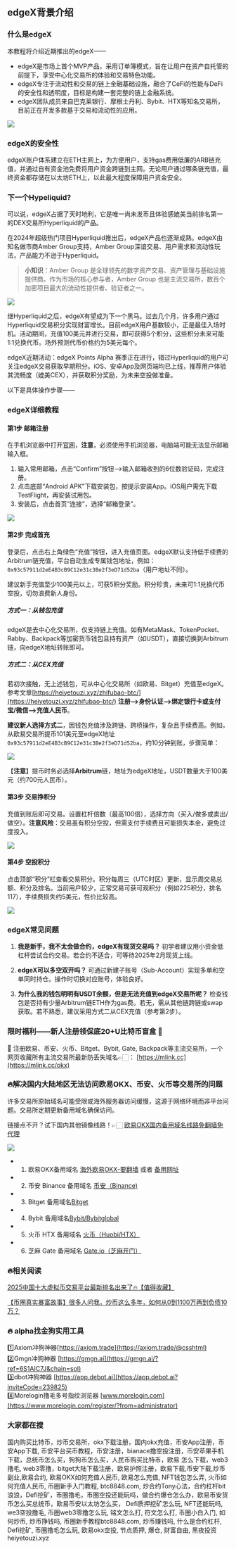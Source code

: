 ## edgeX背景介绍

### 什么是edgeX
本教程将介绍近期推出的edgeX——
- edgeX是市场上首个MVP产品，采用订单簿模式，旨在让用户在资产自托管的前提下，享受中心化交易所的体验和交易特色功能。
- edgeX专注于流动性和交易的链上金融基础设施，融合了CeFi的性能与DeFi的安全性和透明度，目标是构建一套完整的链上金融系统。
- edgeX团队成员来自巴克莱银行、摩根士丹利、Bybit、HTX等知名交易所，目前正在开发多款基于交易和流动性的应用。

![](https://fe095ec.webp.li/edgex-005.png)

### edgeX的安全性
edgeX账户体系建立在ETH主网上，为方便用户，支持gas费用低廉的ARB链充值，并通过自有资金池免费将用户资金跨链到主网。无论用户通过哪条链充值，最终资金都存储在以太坊ETH上，以此最大程度保障用户资金安全。

### 下一个Hypeliquid?
可以说，edgeX占据了天时地利，它是唯一尚未发币且体验感媲美当前排名第一的DEX交易所Hyperliquid的产品。

在2024年超级热门项目Hyperliquid推出后，edgeX产品也逐渐成熟。edgeX由知名做市商Amber Group支持，Amber Group深谙交易、用户需求和流动性玩法，产品能力不逊于Hyperliquid。

>**小知识**：Amber Group 是全球领先的数字资产交易、资产管理与基础设施提供商。作为市场的核心参与者，Amber Group 也是主流交易所，数百个加密项目最大的流动性提供者、验证者之一。

![](https://fe095ec.webp.li/edgex-001.jpeg)

继Hyperliquid之后，edgeX有望成为下一个黑马。过去几个月，许多用户通过Hyperliquid交易积分实现财富增长。目前edgeX用户基数较小，正是最佳入场时机。活动期间，充值100美元并进行交易，即可获得5个积分，这些积分未来可能1:1兑换代币。场外预测代币价格约为5美元每个。

edgeX近期活动：edgeX Points Alpha 赛季正在进行，错过Hyperliquid的用户可关注edgeX交易获取早期积分。iOS、安卓App及网页端均已上线，推荐用户体验其流畅度（媲美CEX），并获取积分奖励，为未来空投做准备。

以下是具体操作步骤——

### edgeX详细教程

#### 第1步 邮箱注册
在手机浏览器中打开[官网](https://pro.edgex.exchange/referral/landing/594934750)，**注意**，必须使用手机浏览器，电脑端可能无法显示邮箱输入框。
1. 输入常用邮箱，点击“Confirm”按钮——>输入邮箱收到的6位数验证码，完成注册。
2. 点击底部“Android APK”下载安装包，按提示安装App。iOS用户需先下载TestFlight，再安装试用包。
3. 安装后，点击首页“连接”，选择“邮箱登录”。

![](https://fe095ec.webp.li/edgex-006.jpg)

#### 第2步 完成首充
登录后，点击右上角绿色“充值”按钮，进入充值页面。edgeX默认支持低手续费的Arbitrum链充值，平台自动生成专属钱包地址，例如：`0x93c57911d2eE4B3cB9C12e31c3Be2f3eD71d52ba`（用户地址不同）。

建议新手充值至少100美元以上，可获5积分奖励。积分珍贵，未来可1:1兑换代币空投，切勿浪费新人身份。

##### 方式一：从钱包充值
edgeX是去中心化交易所，仅支持链上充值。如有MetaMask、TokenPocket、Rabby、Backpack等加密货币钱包且持有资产（如USDT），直接切换到Arbitrum链，向edgeX地址转账即可。

##### 方式二：从CEX充值
若初次接触，无上述钱包，可从中心化交易所（如欧易、Bitget）充值至edgeX。参考文章[https://heiyetouzi.xyz/zhifubao-btc/](https://heiyetouzi.xyz/zhifubao-btc/) **注册-->身份认证-->绑定银行卡或支付宝/微信-->充值人民币**。

**建议新人选择方式二**，因钱包充值涉及跨链、跨桥操作，复杂且手续费高。例如，从欧易交易所提币101美元至edgeX地址`0x93c57911d2eE4B3cB9C12e31c3Be2f3eD71d52ba`，约10分钟到账，步骤简单：

![](https://fe095ec.webp.li/edgex-007.jpg)

【**注意**】提币时务必选择**Arbitrum**链，地址为edgeX地址，USDT数量大于100美元（约700元人民币）。

#### 第3步 交易挣积分
充值到账后即可交易。设置杠杆倍数（最高100倍），选择方向（买入/做多或卖出/做空）。**注意风险**：交易虽有积分空投，但需支付手续费且可能损失本金，避免过度投入。

![](https://fe095ec.webp.li/edgex-003.png)

#### 第4步 空投积分
点击顶部“积分”栏查看交易积分。积分每周三（UTC时区）更新，显示周交易总额、积分及排名。当前用户较少，正常交易可获可观积分（例如225积分，排名117），手续费损失约5美元，性价比较高。

![](https://fe095ec.webp.li/edgex-008.png)

### edgeX常见问题
1. **我是新手，我不太会做合约，edgeX有现货交易吗？**
   初学者建议用小资金低杠杆尝试合约交易。若合约不适合，可等待2025年2月现货上线。

2. **edgeX可以多空双开吗？**
   可通过新建子账号（Sub-Account）实现多单和空单同时持仓。操作时切换对应账号，体验良好。

3. **为什么我的钱包明明有USDT余额，但是无法充值到edgeX交易所呢？**
   检查钱包是否持有少量Arbitrum链ETH作为gas费。若无，需从其他链跨链或swap获取。若不熟悉，建议采用方式二从CEX充值（参考第2步）。

### 限时福利——新人注册领保底20+U比特币盲盒 🎁
🎁 注册欧易、币安、火币、Bitget、Bybit, Gate, Backpack等主流交易所，一个网页收藏所有主流交易所最新防丢失域名👉🏻： [https://mlink.cc](https://mlink.cc/okx)

### 🔥解决国内大陆地区无法访问欧易OKX、币安、火币等交易所的问题
许多交易所原始域名可能受限或海外服务器访问缓慢，这源于网络环境而非平台问题。交易所定期更新备用域名确保访问。

链接点不开？试下国内其他镜像线路！👉🏻 [欧易OKX国内备用域名线路免翻墙免代理](https://vlink.cc/okxcn)

[![](https://307e939.webp.li/20250812124552161.png)](https://vlink.cc/okxcn)

- 1. 欧易OKX备用域名 [海外欧易OKX-要翻墙](https://www.okx.com/join/18639032) 或者 [备用网址](https://www.oucnyi.net/zh-hans/join/18639032) 
- 2. 币安 Binance 备用域名 [币安（Binance)](https://accounts.binance.com/zh-CN/register?ref=36457687)
- 3. Bitget 备用域名[Bitget](https://www.bitget.com/zh-CN/referral/register?from=referral&clacCode=VRNEYUTR)
- 4. Bybit 备用域名[Bybit/Bybitglobal](https://www.bybitglobal.com/zh-MY/invite/?ref=VMKORMM)
- 5. 火币 HTX 备用域名 [火币（Huobi/HTX）](https://www.htx.com/invite/zh-cn/1f?invite_code=whf45223)
- 6. 芝麻 Gate 备用域名 [Gate.io（芝麻开门）](https://www.gate.io/zh/signup?ref_type=103&ref=A1ERAQ)

### 🔥相关阅读
[2025中国十大虚拟币交易平台最新排名出来了🔥【值得收藏】](https://btc8848.com/top-10-exchanges/)

[【币圈真实暴富故事】很多人问我，炒币这么多年，如何从0到1100万再到负债10万？](https://heiyetouzi.xyz/biquanstory001/)

### 🔥 alpha找金狗实用工具
1️⃣Axiom冲狗神器[https://axiom.trade](https://axiom.trade/@csshtml)  
2️⃣Gmgn冲狗神器 [https://gmgn.ai](https://gmgn.ai/?ref=6S1AIC7J&chain=sol)  
3️⃣dbot冲狗神器 [https://app.debot.ai](https://app.debot.ai?inviteCode=239825)  
4️⃣Morelogin撸毛多号指纹浏览器 [www.morelogin.com](https://www.morelogin.com/register/?from=administrator)  

### 大家都在搜
国内购买比特币，炒币交易所，okx下载注册，国内okx充值，币安App注册，币安App下载, 币安平台买币教程，币安注册，bianace撸空投注册，币安苹果手机下载，总统币怎么买，狗狗币怎么买，人民币购买比特币，欧易 怎么下载，web3撸毛, web3零撸，bitget大陆下载注册，欧易护照注册，欧易下载,币安下载,炒币副业,欧易合约, 欧易OKX如何充值人民币, 欧易怎么充值, NFT钱包怎么弄, 火币如何充值人民币, 币圈新手入门教程, btc8848.com, 炒合约Tony心法，合约杠杆bit浪浪，Defi挖矿，币圈撸毛，币圈空投还能玩吗，做合约爆仓怎么办，欧易币安货币怎么买总统币，欧易币安以太坊怎么买， Defi质押挖矿怎么玩, NFT还能玩吗, we3空投撸毛, 币圈web3零撸怎么玩, 铭文怎么打, 符文怎么打, 币圈小白入门, 如何炒币, 炒币挣钱吗, 币圈新手教程btc8848.com, 炒币赚钱吗, 什么是合约杠杆, Defi挖矿, 币圈撸毛怎么玩, 欧易okx空投, 节点质押, 爆仓, 财富自由, 黑夜投资heiyetouzi.xyz